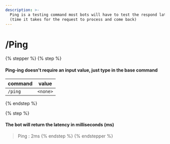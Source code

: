 ```yaml
---
description: >-
  Ping is a testing command most bots will have to test the respond latency
  (time it takes for the request to process and come back)
---
```


# /Ping

{% stepper %}
{% step %}
#### Ping-ing doesn't require an input value, just type in the base command

| command | value    |
| ------- | -------- |
| `/ping` | `<none>` |
{% endstep %}

{% step %}
#### The bot will return the latency in milliseconds (ms)

> Ping : 2ms
{% endstep %}
{% endstepper %}
